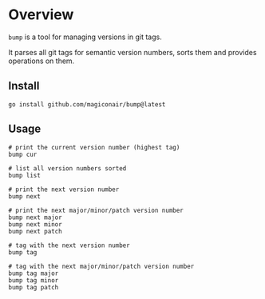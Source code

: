 # Overview

`bump` is a tool for managing versions in git tags.

It parses all git tags for semantic version numbers, sorts
them and provides operations on them.

## Install

```
go install github.com/magiconair/bump@latest
```

## Usage

```
# print the current version number (highest tag)
bump cur

# list all version numbers sorted
bump list

# print the next version number
bump next 

# print the next major/minor/patch version number
bump next major 
bump next minor 
bump next patch 

# tag with the next version number
bump tag 

# tag with the next major/minor/patch version number
bump tag major 
bump tag minor 
bump tag patch
```
